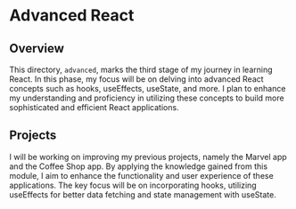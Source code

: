 # Advanced React

## Overview
This directory, `advanced`, marks the third stage of my journey in learning React. In this phase, my focus will be on delving into advanced React concepts such as hooks, useEffects, useState, and more. I plan to enhance my understanding and proficiency in utilizing these concepts to build more sophisticated and efficient React applications.

## Projects
I will be working on improving my previous projects, namely the Marvel app and the Coffee Shop app. By applying the knowledge gained from this module, I aim to enhance the functionality and user experience of these applications. The key focus will be on incorporating hooks, utilizing useEffects for better data fetching and state management with useState.


